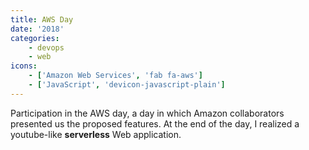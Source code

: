 ```yaml
---
title: AWS Day
date: '2018'
categories:
    - devops
    - web
icons:
    - ['Amazon Web Services', 'fab fa-aws']
    - ['JavaScript', 'devicon-javascript-plain']
---
```


Participation in the AWS day, a day in which Amazon collaborators presented us the proposed features. At the end of the day, I realized a youtube-like **serverless** Web application.
